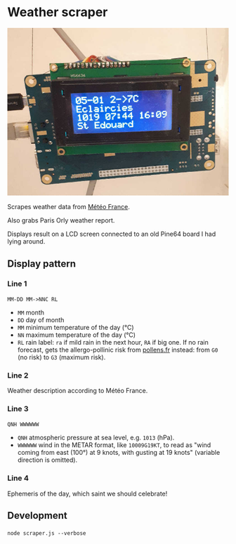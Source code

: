 # Weather scraper

![scraper](device.jpg)

Scrapes weather data from [Météo France](https://meteofrance.com/).

Also grabs Paris Orly weather report.

Displays result on a LCD screen connected to an old Pine64 board I had lying around.

## Display pattern

### Line 1
`MM-DD MM->NNC RL`

- `MM` month
- `DD` day of month
- `MM` minimum temperature of the day (°C)
- `NN` maximum temperature of the day (°C)
- `RL` rain label: `ra` if mild rain in the next hour, `RA` if big one. If no rain forecast, gets the allergo-pollinic risk from [pollens.fr](https://pollens.fr/) instead: from `G0` (no risk) to `G3` (maximum risk).

### Line 2
Weather description according to Météo France.

### Line 3
`QNH WWWWWW`

- `QNH` atmospheric pressure at sea level, e.g. `1013` (hPa).
- `WWWWWW` wind in the METAR format, like `10009G19KT`, to read as "wind coming from east (100°) at 9 knots, with gusting at 19 knots" (variable direction is omitted).

### Line 4
Ephemeris of the day, which saint we should celebrate!

## Development

`node scraper.js --verbose`